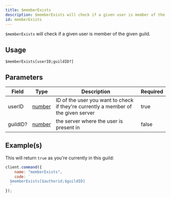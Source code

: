 ```yaml
---
title: $memberExists
description: $memberExists will check if a given user is member of the given guild.
id: memberExists
---
```


`$memberExists` will check if a given user is member of the given guild.

## Usage

```aoi
$memberExists[userID;guildID?]
```

## Parameters

| Field    | Type                                                                                              | Description                                                                        | Required |
| -------- | ------------------------------------------------------------------------------------------------- | ---------------------------------------------------------------------------------- | -------- |
| userID   | [number](https://developer.mozilla.org/en-US/docs/Web/JavaScript/Reference/Global_Objects/Number) | ID of the user you want to check if they're currently a member of the given server | true     |
| guildID? | [number](https://developer.mozilla.org/en-US/docs/Web/JavaScript/Reference/Global_Objects/Number) | the server where the user is present in                                            | false    |

## Example(s)

This will return `true` as you're currently in this guild:

```javascript
client.command({
    name: "memberExists",
    code: `
  $memberExists[$authorid;$guildID]
  `
});
```

